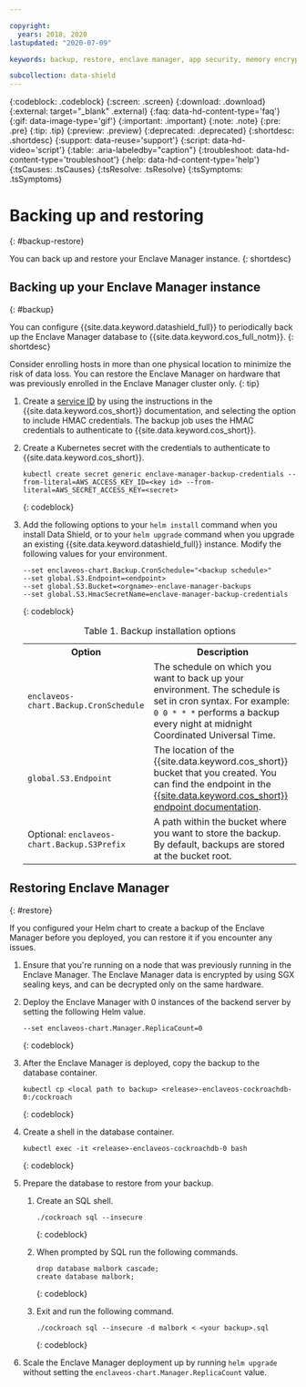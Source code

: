 ```yaml
---

copyright:
  years: 2018, 2020
lastupdated: "2020-07-09"

keywords: backup, restore, enclave manager, app security, memory encryption, database, container, kube security, nodes, hmac credentials, helm, keys

subcollection: data-shield
---
```


{:codeblock: .codeblock}
{:screen: .screen}
{:download: .download}
{:external: target="_blank" .external}
{:faq: data-hd-content-type='faq'}
{:gif: data-image-type='gif'}
{:important: .important}
{:note: .note}
{:pre: .pre}
{:tip: .tip}
{:preview: .preview}
{:deprecated: .deprecated}
{:shortdesc: .shortdesc}
{:support: data-reuse='support'}
{:script: data-hd-video='script'}
{:table: .aria-labeledby="caption"}
{:troubleshoot: data-hd-content-type='troubleshoot'}
{:help: data-hd-content-type='help'}
{:tsCauses: .tsCauses}
{:tsResolve: .tsResolve}
{:tsSymptoms: .tsSymptoms}



# Backing up and restoring
{: #backup-restore}

You can back up and restore your Enclave Manager instance.
{: shortdesc}


## Backing up your Enclave Manager instance
{: #backup}

You can configure {{site.data.keyword.datashield_full}} to periodically back up the Enclave Manager database to {{site.data.keyword.cos_full_notm}}.
{: shortdesc}

Consider enrolling hosts in more than one physical location to minimize the risk of data loss. You can restore the Enclave Manager on hardware that was previously enrolled in the Enclave Manager cluster only.
{: tip}


1. Create a [service ID](/docs/cloud-object-storage?topic=cloud-object-storage-service-credentials) by using the instructions in the {{site.data.keyword.cos_short}} documentation, and selecting the option to include HMAC credentials. The backup job uses the HMAC credentials to authenticate to {{site.data.keyword.cos_short}}.

2. Create a Kubernetes secret with the credentials to authenticate to {{site.data.keyword.cos_short}}.
		
	```
	kubectl create secret generic enclave-manager-backup-credentials --from-literal=AWS_ACCESS_KEY_ID=<key id> --from-literal=AWS_SECRET_ACCESS_KEY=<secret>
	```
	{: codeblock}

3. Add the following options to your `helm install` command when you install Data Shield, or to your `helm upgrade` command when you upgrade an existing {{site.data.keyword.datashield_full}} instance. Modify the following values for your environment.
		
	```
	--set enclaveos-chart.Backup.CronSchedule="<backup schedule>"
	--set global.S3.Endpoint=<endpoint>
	--set global.S3.Bucket=<orgname>-enclave-manager-backups
	--set global.S3.HmacSecretName=enclave-manager-backup-credentials
	```
	{: codeblock}

	<table>
		<caption>Table 1. Backup installation options</caption>
		<tr>
			<th>Option</th>
			<th>Description</th>
		</tr>
		<tr>
			<td><code>enclaveos-chart.Backup.CronSchedule</code></td>
			<td>The schedule on which you want to back up your environment. The schedule is set in cron syntax. For example: <code>0 0 * * *</code> performs a backup every night at midnight Coordinated Universal Time.</td>
		</tr>
		<tr>
			<td><code>global.S3.Endpoint</code></td>
			<td>The location of the {{site.data.keyword.cos_short}} bucket that you created. You can find the endpoint in the <a href="/docs/cloud-object-storage?topic=cloud-object-storage-endpoints">{{site.data.keyword.cos_short}} endpoint documentation</a>.</td>
		</tr>
		<tr>
			<td>Optional: <code>enclaveos-chart.Backup.S3Prefix</code></td>
			<td>A path within the bucket where you want to store the backup. By default, backups are stored at the bucket root.</td>
		</tr>
	</table>



## Restoring Enclave Manager
{: #restore}

If you configured your Helm chart to create a backup of the Enclave Manager before you deployed, you can restore it if you encounter any issues.

1. Ensure that you're running on a node that was previously running in the Enclave Manager. The Enclave Manager data is encrypted by using SGX sealing keys, and can be decrypted only on the same hardware.

2. Deploy the Enclave Manager with 0 instances of the backend server by setting the following Helm value.

	```
	--set enclaveos-chart.Manager.ReplicaCount=0
	```
	{: codeblock}

3. After the Enclave Manager is deployed, copy the backup to the database container.

	```
	kubectl cp <local path to backup> <release>-enclaveos-cockroachdb-0:/cockroach
	```
	{: codeblock}

4. Create a shell in the database container.

	```
	kubectl exec -it <release>-enclaveos-cockroachdb-0 bash
	```
	{: codeblock}

5. Prepare the database to restore from your backup.

   1. Create an SQL shell.

		```
		./cockroach sql --insecure
		```
		{: codeblock}

   1. When prompted by SQL run the following commands.

		```
		drop database malbork cascade;
		create database malbork;
		```
		{: codeblock}

   1. Exit and run the following command.

		```
		./cockroach sql --insecure -d malbork < <your backup>.sql
		```
		{: codeblock}

6. Scale the Enclave Manager deployment up by running `helm upgrade` without setting the `enclaveos-chart.Manager.ReplicaCount` value.

